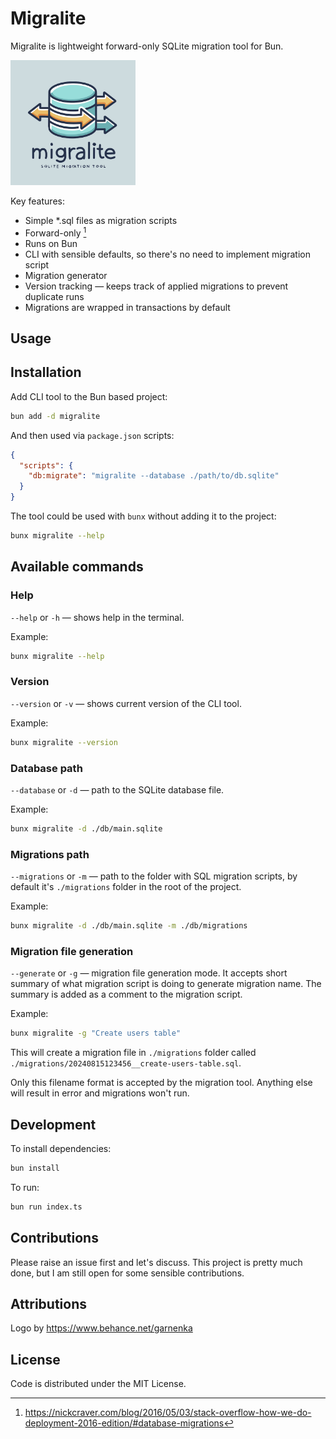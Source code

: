 # Migralite

Migralite is lightweight forward-only SQLite migration tool for Bun.

<img src="./migralite-logo.png" width="200" alt="Migralite Logo"/>

Key features:

- Simple \*.sql files as migration scripts
- Forward-only [^1]
- Runs on Bun
- CLI with sensible defaults, so there's no need to implement migration script
- Migration generator
- Version tracking — keeps track of applied migrations to prevent duplicate runs
- Migrations are wrapped in transactions by default

[^1]: https://nickcraver.com/blog/2016/05/03/stack-overflow-how-we-do-deployment-2016-edition/#database-migrations

## Usage

## Installation

Add CLI tool to the Bun based project:

```bash
bun add -d migralite
```

And then used via `package.json` scripts:

```json
{
  "scripts": {
    "db:migrate": "migralite --database ./path/to/db.sqlite"
  }
}
```

The tool could be used with `bunx` without adding it to the project:

```bash
bunx migralite --help
```

## Available commands

### Help

`--help` or `-h` — shows help in the terminal.

Example:

```bash
bunx migralite --help
```

### Version

`--version` or `-v` — shows current version of the CLI tool.

Example:

```bash
bunx migralite --version
```

### Database path

`--database` or `-d` — path to the SQLite database file.

Example:

```bash
bunx migralite -d ./db/main.sqlite
```

### Migrations path

`--migrations` or `-m` — path to the folder with SQL migration scripts, by default it's `./migrations` folder in the
root of the project.

Example:

```bash
bunx migralite -d ./db/main.sqlite -m ./db/migrations
```

### Migration file generation

`--generate` or `-g` — migration file generation mode. It accepts short summary of what migration script is doing to
generate migration name. The summary is added as a comment to the migration script.

Example:

```bash
bunx migralite -g "Create users table"
```

This will create a migration file in `./migrations` folder called `./migrations/20240815123456__create-users-table.sql`.

Only this filename format is accepted by the migration tool. Anything else will result in error and migrations won't
run.

## Development

To install dependencies:

```bash
bun install
```

To run:

```bash
bun run index.ts
```

## Contributions

Please raise an issue first and let's discuss. 
This project is pretty much done, but I am still open for some sensible contributions.

## Attributions

Logo by https://www.behance.net/garnenka

## License

Code is distributed under the MIT License.

